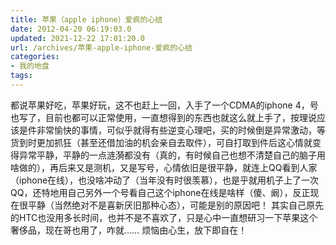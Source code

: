 ```yaml
---
title: 苹果（apple iphone）爱疯的心结
date: 2012-04-20 06:19:03.0
updated: 2021-12-22 17:01:20.0
url: /archives/苹果-apple-iphone-爱疯的心结
categories: 
- 我的地盘
tags: 
---
```


都说苹果好吃，苹果好玩，这不也赶上一回，入手了一个CDMA的iphone 4，号也写了，目前也都可以正常使用，一直想得到的东西也就这么就上手了，按理说应该是件非常愉快的事情，可似乎就得有些逆变心理吧，买的时候倒是异常激动，等货到时更加抓狂（甚至还借加油的机会亲自去取件），可自打取到件后这心情就变得异常平静，平静的一点涟漪都没有（真的，有时候自己也想不清楚自己的脑子用啥做的），再后来又是测机，又是写号，心情依旧是很平静，就连上QQ看到人家（iphone在线），也没啥冲动了（当年没有时很羡慕），也是乎就用机子上了一次QQ，还特地用自己另外一个号看自己这个iphone在线是啥样（傻、阚），反正现在很平静（当然绝对不是喜新厌旧那种心态），可能是别的原因吧！
其实自己原先的HTC也没用多长时间，也并不是不喜欢了，只是心中一直想研习一下苹果这个奢侈品，现在哥也用了，咋就……
烦恼由心生，放下即自在！